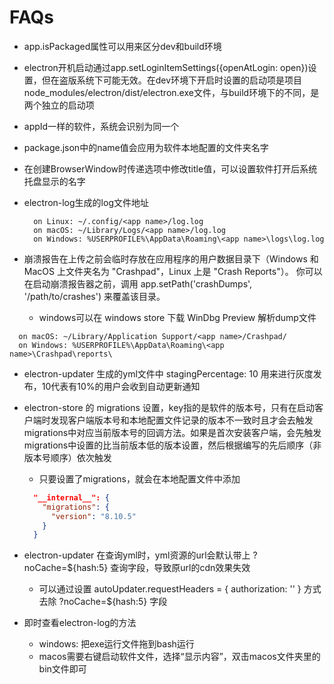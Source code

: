 # FAQs

- app.isPackaged属性可以用来区分dev和build环境
- electron开机启动通过app.setLoginItemSettings({openAtLogin: open})设置，但在盗版系统下可能无效。在dev环境下开启时设置的启动项是项目node_modules/electron/dist/electron.exe文件，与build环境下的不同，是两个独立的启动项
- appId一样的软件，系统会识别为同一个
- package.json中的name值会应用为软件本地配置的文件夹名字
- 在创建BrowserWindow时传递选项中修改title值，可以设置软件打开后系统托盘显示的名字
- electron-log生成的log文件地址

  ```text
    on Linux: ~/.config/<app name>/log.log
    on macOS: ~/Library/Logs/<app name>/log.log
    on Windows: %USERPROFILE%\AppData\Roaming\<app name>\logs\log.log
  ```

- 崩溃报告在上传之前会临时存放在应用程序的用户数据目录下（Windows 和 MacOS 上文件夹名为 "Crashpad"，Linux 上是 "Crash Reports"）。 你可以在启动崩溃报告器之前，调用 app.setPath('crashDumps', '/path/to/crashes') 来覆盖该目录。
  - windows可以在 windows store 下载 WinDbg Preview 解析dump文件

```text
  on macOS: ~/Library/Application Support/<app name>/Crashpad/
  on Windows: %USERPROFILE%\AppData\Roaming\<app name>\Crashpad\reports\
```

- electron-updater 生成的yml文件中 stagingPercentage: 10 用来进行灰度发布，10代表有10%的用户会收到自动更新通知
- electron-store 的 migrations 设置，key指的是软件的版本号，只有在启动客户端时发现客户端版本号和本地配置文件记录的版本不一致时且才会去触发migrations中对应当前版本号的回调方法。如果是首次安装客户端，会先触发migrations中设置的比当前版本低的版本设置，然后根据编写的先后顺序（非版本号顺序）依次触发
  - 只要设置了migrations，就会在本地配置文件中添加
  
  ```json
    "__internal__": {
      "migrations": {
        "version": "8.10.5"
      }
    }
  ```

- electron-updater 在查询yml时，yml资源的url会默认带上 ?noCache=${hash:5} 查询字段，导致原url的cdn效果失效
  - 可以通过设置 autoUpdater.requestHeaders = { authorization: '' } 方式去除 ?noCache=${hash:5} 字段

- 即时查看electron-log的方法
  - windows: 把exe运行文件拖到bash运行
  - macos需要右键启动软件文件，选择“显示内容”，双击macos文件夹里的bin文件即可
